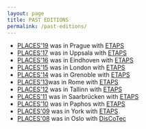 ```yaml
---
layout: page
title: PAST EDITIONS
permalink: /past-editions/
---
```


- [PLACES&#39;19](https://conf.researchr.org/home/etaps-2019/places-2019) was in Prague with [ETAPS](https://www.etaps.org/2019)
- [PLACES&#39;17](http://places17.by.di.fc.ul.pt/) was in Uppsala with [ETAPS](https://www.etaps.org/2017)
- [PLACES&#39;16](http://places16.by.di.fc.ul.pt/) was in Eindhoven with [ETAPS](https://www.etaps.org/2016)
- [PLACES&#39;15](http://places15.di.fc.ul.pt/) was in London with [ETAPS](https://www.etaps.org/2015)
- [PLACES&#39;14](http://places14.di.fc.ul.pt/) was in Grenoble with [ETAPS](http://www.etaps.org/2014)
- [PLACES&#39;13](http://places13.di.fc.ul.pt/)was in Rome with [ETAPS](http://www.etaps.org/index.php/2013)
- [PLACES&#39;12](http://places12.di.fc.ul.pt/) was in Tallinn with [ETAPS](http://www.etaps.org/index.php/2012)
- [PLACES&#39;11](http://places11.di.fc.ul.pt/) was in Saarbrücken with [ETAPS](http://www.etaps.org/index.php/2011)
- [PLACES&#39;10](http://places10.di.fc.ul.pt/) was in Paphos with [ETAPS](http://www.etaps.org/2010/)
- [PLACES&#39;09](http://places09.di.fc.ul.pt/) was in York with [ETAPS](http://www.cs.york.ac.uk/etaps09/)
- [PLACES&#39;08](http://places08.di.fc.ul.pt/) was in Oslo with [DisCoTec](http://discotec08.ifi.uio.no/)
